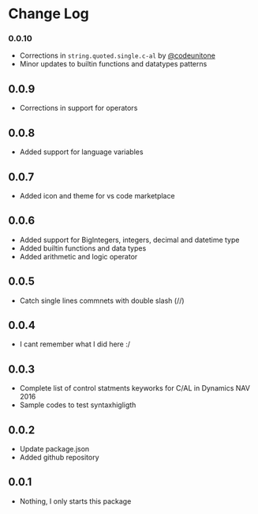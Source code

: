 # Change Log

### 0.0.10
- Corrections in `string.quoted.single.c-al` by [@codeunitone](https://github.com/codeunitone)
- Minor updates to builtin functions and datatypes patterns

## 0.0.9
- Corrections in support for operators

## 0.0.8
- Added support for language variables

## 0.0.7
- Added icon and theme for vs code marketplace

## 0.0.6
- Added support for BigIntegers, integers, decimal and datetime type
- Added builtin functions and data types
- Added arithmetic and logic operator

## 0.0.5
- Catch single lines commnets with double slash (//)

## 0.0.4
- I cant remember what I did here :/

## 0.0.3
- Complete list of control statments keyworks for C/AL in Dynamics NAV 2016
- Sample codes to test syntaxhigligth

## 0.0.2
- Update package.json
- Added github repository

## 0.0.1
- Nothing, I only starts this package
